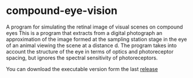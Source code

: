 # compound-eye-vision
A program for simulating the retinal image of visual scenes on compound eyes
This is a program that extracts from a digital photograph an approximation of the image formed at the sampling station stage in the eye of an animal viewing the scene at a distance d. 
The program takes into account the structure of the eye in terms of optics and photoreceptor spacing, but ignores the spectral sensitivity of photoreceptors.

You can download the executable version form the last [release](https://github.com/EEZA-CSIC/compound-eye-simulator/releases)
